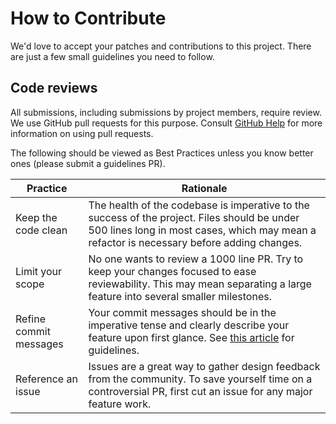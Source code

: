 # How to Contribute

We'd love to accept your patches and contributions to this project. There are
just a few small guidelines you need to follow.

## Code reviews

All submissions, including submissions by project members, require review. We
use GitHub pull requests for this purpose. Consult
[GitHub Help](https://help.github.com/articles/about-pull-requests/) for more
information on using pull requests.

The following should be viewed as Best Practices unless you know better ones (please submit a guidelines PR).

| Practice               | Rationale                                                                                                                                                                                 |
| ---------------------- | ----------------------------------------------------------------------------------------------------------------------------------------------------------------------------------------- |
| Keep the code clean    | The health of the codebase is imperative to the success of the project. Files should be under 500 lines long in most cases, which may mean a refactor is necessary before adding changes. |
| Limit your scope       | No one wants to review a 1000 line PR. Try to keep your changes focused to ease reviewability. This may mean separating a large feature into several smaller milestones.                  |
| Refine commit messages | Your commit messages should be in the imperative tense and clearly describe your feature upon first glance. See [this article](https://chris.beams.io/posts/git-commit/) for guidelines.  |
| Reference an issue     | Issues are a great way to gather design feedback from the community. To save yourself time on a controversial PR, first cut an issue for any major feature work.                          |